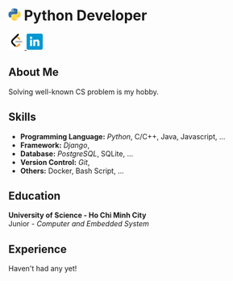 # <img src=".assets/image/python.png" width="24px"> Python Developer

<a href="https://leetcode.com/duongg711">
    <img src=".assets/image/leetcode.png" width="32px">
</a>

<a href="https://www.linkedin.com/in/duongg711">
    <img src=".assets/image/linkedin.png" width="32px">
</a>

## About Me

Solving well-known CS problem is my hobby.

## Skills

* **Programming Language:** _Python_, C/C++, Java, Javascript, ...
* **Framework:** _Django_,
* **Database:** _PostgreSQL_, SQLite, ...
* **Version Control:** _Git_,
* **Others:** Docker, Bash Script, ...

## Education

**University of Science - Ho Chi Minh City** \
Junior - _Computer and Embedded System_

## Experience

Haven't had any yet!
